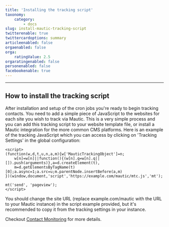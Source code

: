 ```yaml
---
title: 'Installing the tracking script'
taxonomy:
    category:
        - docs
slug: install-mautic-tracking-script
twitterenable: true
twittercardoptions: summary
articleenabled: false
orgaenabled: false
orga:
    ratingValue: 2.5
orgaratingenabled: false
personenabled: false
facebookenable: true
---
```


---------------------
## How to install the tracking script

After installation and setup of the cron jobs you're ready to begin tracking contacts. You need to add a simple piece of JavaScript to the websites for each site you wish to track via Mautic. This is a very simple process and you can add this tracking script to your website template file, or install a Mautic integration for the more common CMS platforms. Here is an example of the tracking JavaScript which you can access by clicking on 'Tracking Settings' in the global configuration:

    <script>
    (function(w,d,t,u,n,a,m){w['MauticTrackingObject']=n;
        w[n]=w[n]||function(){(w[n].q=w[n].q||[]).push(arguments)},a=d.createElement(t),
        m=d.getElementsByTagName(t)[0];a.async=1;a.src=u;m.parentNode.insertBefore(a,m)
    })(window,document,'script','https://example.com/mautic/mtc.js','mt');

    mt('send', 'pageview');
    </script>

You should change the site URL (replace example.com/mautic with the URL to your Mautic instance) in the script example provided, but it's recommended to copy it from the tracking settings in your instance.

Checkout [Contact Monitoring][contact-monitoring] for more details.

[contact-monitoring]: </contacts/manage-contacts/contact-monitoring>

